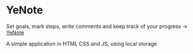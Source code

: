 # YeNote

Set goals, mark steps, write comments and keep track of your progress -> [YeNote](https://leosondi.github.io/Tracker-JS/)

A simple application in HTML CSS and JS, using local storage

